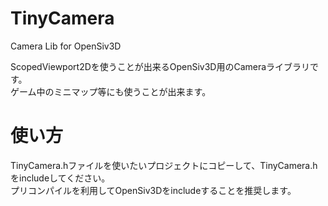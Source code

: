# TinyCamera
 Camera Lib for OpenSiv3D  
  
 ScopedViewport2Dを使うことが出来るOpenSiv3D用のCameraライブラリです。  
 ゲーム中のミニマップ等にも使うことが出来ます。  

# 使い方
 TinyCamera.hファイルを使いたいプロジェクトにコピーして、TinyCamera.hをincludeしてください。  
 プリコンパイルを利用してOpenSiv3Dをincludeすることを推奨します。  